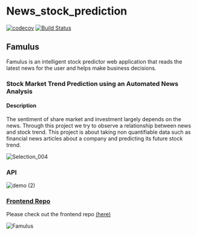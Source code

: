 # News_stock_prediction
[![codecov](https://codecov.io/gh/vedangj044/News_stock_prediction/branch/master/graph/badge.svg)](https://codecov.io/gh/vedangj044/News_stock_prediction)
[![Build Status](https://travis-ci.org/vedangj044/News_stock_prediction.svg?branch=master)](https://travis-ci.org/vedangj044/News_stock_prediction)

## Famulus

Famulus is an intelligent stock predictor web application that reads the latest news for the user and helps make business decisions.

### Stock Market Trend Prediction using an Automated News Analysis

#### Description
The sentiment of share market and investment largely depends on the news. Through this project we try to observe a  relationship between news and stock trend. This project is about taking non quantifiable data such as financial news articles about a company and predicting its future stock trend.
<br/>

![Selection_004](https://user-images.githubusercontent.com/43697446/74592475-d6828700-5047-11ea-8a35-8978980edd6e.png)

### API
![demo (2)](https://user-images.githubusercontent.com/43697446/78815906-8b08ab80-79ee-11ea-856e-aa7ec32ef397.jpg)

### [Frontend Repo](https://github.com/vedangj044/News_stock_font_end)
Please check out the frontend repo [(here)](https://github.com/vedangj044/News_stock_font_end)

![Famulus](https://user-images.githubusercontent.com/43697446/99801280-c611b680-2b5b-11eb-880a-67da7cd697ee.jpg)

